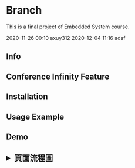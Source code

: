 # Branch
This is a final project of Embedded System course.

2020-11-26 00:10 axuy312
2020-12-04 11:16 adsf

<h2> Info </h2>

<h2> Conference Infinity Feature </h2>

## Installation

<h2> Usage Example </h2>

<h2> Demo </h2>
  
<h2><details>
 <summary>頁面流程圖</summary>
    <img src="" />
  <summary>功能圖</summary>
    <img src="" />
 </details></h2>
 
